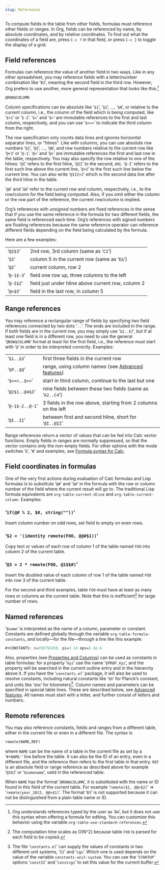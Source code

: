 ```yaml
---
slug: References
---
```


To compute fields in the table from other fields, formulas must reference other fields or ranges. In Org, fields can be referenced by name, by absolute coordinates, and by relative coordinates. To find out what the coordinates of a field are, press `C-c ?` in that field, or press `C-c }` to toggle the display of a grid.

## Field references

Formulas can reference the value of another field in two ways. Like in any other spreadsheet, you may reference fields with a letter/number combination like ‘`B3`’, meaning the second field in the third row. However, Org prefers to use another, more general representation that looks like this:[^1]

```lisp
@ROW$COLUMN
```

Column specifications can be absolute like ‘`$1`’, ‘`$2`’, …, ‘`$N`’, or relative to the current column, i.e., the column of the field which is being computed, like ‘`$+1`’ or ‘`$-2`’. ‘`$<`’ and ‘`$>`’ are immutable references to the first and last column, respectively, and you can use ‘`$>>>`’ to indicate the third column from the right.

The row specification only counts data lines and ignores horizontal separator lines, or “hlines". Like with columns, you can use absolute row numbers ‘`@1`’, ‘`@2`’, …, ‘`@N`’, and row numbers relative to the current row like ‘`@+3`’ or ‘`@-1`’. ‘`@<`’ and ‘`@>`’ are immutable references the first and last row in the table, respectively. You may also specify the row relative to one of the hlines: ‘`@I`’ refers to the first hline, ‘`@II`’ to the second, etc. ‘`@-I`’ refers to the first such line above the current line, ‘`@+I`’ to the first such line below the current line. You can also write ‘`@III+2`’ which is the second data line after the third hline in the table.

‘`@0`’ and ‘`$0`’ refer to the current row and column, respectively, i.e., to the row/column for the field being computed. Also, if you omit either the column or the row part of the reference, the current row/column is implied.

Org’s references with *unsigned* numbers are fixed references in the sense that if you use the same reference in the formula for two different fields, the same field is referenced each time. Org’s references with *signed* numbers are floating references because the same reference operator can reference different fields depending on the field being calculated by the formula.

Here are a few examples:

|            |                                                    |
| ---------- | -------------------------------------------------- |
| ‘`@2$3`’   | 2nd row, 3rd column (same as ‘`C2`’)               |
| ‘`$5`’     | column 5 in the current row (same as ‘`E&`’)       |
| ‘`@2`’     | current column, row 2                              |
| ‘`@-1$-3`’ | field one row up, three columns to the left        |
| ‘`@-I$2`’  | field just under hline above current row, column 2 |
| ‘`@>$5`’   | field in the last row, in column 5                 |

## Range references

You may reference a rectangular range of fields by specifying two field references connected by two dots ‘`..`’. The ends are included in the range. If both fields are in the current row, you may simply use ‘`$2..$7`’, but if at least one field is in a different row, you need to use the general ‘`@ROW$COLUMN`’ format at least for the first field, i.e., the reference must start with ‘`@`’ in order to be interpreted correctly. Examples:

|                 |                                                                                  |
| --------------- | -------------------------------------------------------------------------------- |
| ‘`$1..$3`’      | first three fields in the current row                                            |
| ‘`$P..$Q`’      | range, using column names (see [Advanced features](/docs/org/Advanced-features)) |
| ‘`$<<<..$>>`’   | start in third column, continue to the last but one                              |
| ‘`@2$1..@4$3`’  | nine fields between these two fields (same as ‘`A2..C4`’)                        |
| ‘`@-1$-2..@-1`’ | 3 fields in the row above, starting from 2 columns on the left                   |
| ‘`@I..II`’      | between first and second hline, short for ‘`@I..@II`’                            |

Range references return a vector of values that can be fed into Calc vector functions. Empty fields in ranges are normally suppressed, so that the vector contains only the non-empty fields. For other options with the mode switches ‘`E`’, ‘`N`’ and examples, see [Formula syntax for Calc](/docs/org/Formula-syntax-for-Calc).

## Field coordinates in formulas

One of the very first actions during evaluation of Calc formulas and Lisp formulas is to substitute ‘`@#`’ and ‘`$#`’ in the formula with the row or column number of the field where the current result will go to. The traditional Lisp formula equivalents are `org-table-current-dline` and `org-table-current-column`. Examples:

### ‘`if(@# % 2, $#, string(""))`’

Insert column number on odd rows, set field to empty on even rows.

### ‘`$2 = '(identity remote(FOO, @@#$1))`’

Copy text or values of each row of column 1 of the table named `FOO` into column 2 of the current table.

### ‘`@3 = 2 * remote(FOO, @1$$#)`’

Insert the doubled value of each column of row 1 of the table named `FOO` into row 3 of the current table.

For the second and third examples, table `FOO` must have at least as many rows or columns as the current table. Note that this is inefficient[^2] for large number of rows.

## Named references

‘`$name`’ is interpreted as the name of a column, parameter or constant. Constants are defined globally through the variable `org-table-formula-constants`, and locally—for the file—through a line like this example:

```lisp
#+CONSTANTS: c=299792458. pi=3.14 eps=2.4e-6
```

Also, properties (see [Properties and Columns](/docs/org/Properties-and-Columns)) can be used as constants in table formulas: for a property ‘`Xyz`’ use the name ‘`$PROP_Xyz`’, and the property will be searched in the current outline entry and in the hierarchy above it. If you have the ‘`constants.el`’ package, it will also be used to resolve constants, including natural constants like ‘`$h`’ for Planck’s constant, and units like ‘`$km`’ for kilometers[^3]. Column names and parameters can be specified in special table lines. These are described below, see [Advanced features](/docs/org/Advanced-features). All names must start with a letter, and further consist of letters and numbers.

## Remote references

You may also reference constants, fields and ranges from a different table, either in the current file or even in a different file. The syntax is

```lisp
remote(NAME,REF)
```

where `NAME` can be the name of a table in the current file as set by a ‘`#+NAME:`’ line before the table. It can also be the ID of an entry, even in a different file, and the reference then refers to the first table in that entry. `REF` is an absolute field or range reference as described above for example ‘`@3$3`’ or ‘`$somename`’, valid in the referenced table.

When `NAME` has the format ‘`@ROW$COLUMN`’, it is substituted with the name or ID found in this field of the current table. For example ‘`remote($1, @@>$2)`’ ⇒ ‘`remote(year_2013, @@>$1)`’. The format ‘`B3`’ is not supported because it can not be distinguished from a plain table name or ID.

[^1]: Org understands references typed by the user as ‘`B4`’, but it does not use this syntax when offering a formula for editing. You can customize this behavior using the variable `org-table-use-standard-references`.

[^2]: The computation time scales as O(N^2) because table `FOO` is parsed for each field to be copied.

[^3]: The file ‘`constants.el`’ can supply the values of constants in two different unit systems, ‘`SI`’ and ‘`cgs`’. Which one is used depends on the value of the variable `constants-unit-system`. You can use the ‘`STARTUP`’ options ‘`constSI`’ and ‘`constcgs`’ to set this value for the current buffer.
